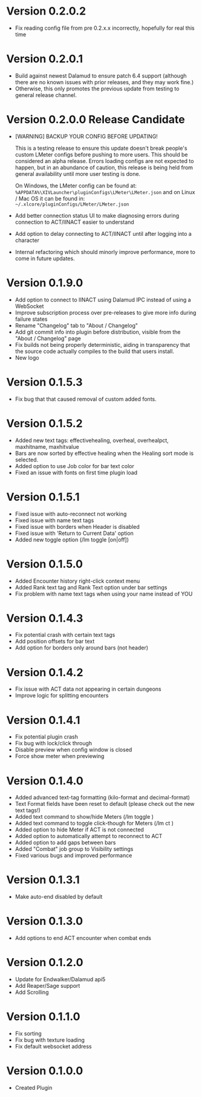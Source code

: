 # Version 0.2.0.2
- Fix reading config file from pre 0.2.x.x incorrectly, hopefully for real this
  time

# Version 0.2.0.1
- Build against newest Dalamud to ensure patch 6.4 support (although there are
  no known issues with prior releases, and they may work fine.)
- Otherwise, this only promotes the previous update from testing to general
  release channel.

# Version 0.2.0.0 Release Candidate
- [WARNING] BACKUP YOUR CONFIG BEFORE UPDATING!

  This is a testing release to ensure this update doesn't break people's custom
  LMeter configs before pushing to more users. This should be considered an
  alpha release. Errors loading configs are not expected to happen, but in an
  abundance of caution, this release is being held from general availability
  until more user testing is done.

  On Windows, the LMeter config can be found at:
  `%APPDATA%\XIVLauncher\pluginConfigs\LMeter\LMeter.json`
  and on Linux / Mac OS it can be found in:
  `~/.xlcore/pluginConfigs/LMeter/LMeter.json`
- Add better connection status UI to make diagnosing errors during connection
  to ACT/IINACT easier to understand
- Add option to delay connecting to ACT/IINACT until after logging into a
  character
- Internal refactoring which should minorly improve performance, more to come
  in future updates.

# Version 0.1.9.0
- Add option to connect to IINACT using Dalamud IPC instead of using a
  WebSocket
- Improve subscription process over pre-releases to give more info during
  failure states
- Rename "Changelog" tab to "About / Changelog"
- Add git commit info into plugin before distribution, visible from the
  "About / Changelog" page
- Fix builds not being properly deterministic, aiding in transparency that the
  source code actually compiles to the build that users install.
- New logo

# Version 0.1.5.3
- Fix bug that that caused removal of custom added fonts.

# Version 0.1.5.2
- Added new text tags: effectivehealing, overheal, overhealpct, maxhitname,
  maxhitvalue
- Bars are now sorted by effective healing when the Healing sort mode is
  selected.
- Added option to use Job color for bar text color
- Fixed an issue with fonts on first time plugin load

# Version 0.1.5.1
- Fixed issue with auto-reconnect not working
- Fixed issue with name text tags
- Fixed issue with borders when Header is disabled
- Fixed issue with 'Return to Current Data' option
- Added new toggle option (/lm toggle <number> [on|off])

# Version 0.1.5.0
- Added Encounter history right-click context menu
- Added Rank text tag and Rank Text option under bar settings
- Fix problem with name text tags when using your name instead of YOU

# Version 0.1.4.3
- Fix potential crash with certain text tags
- Add position offsets for bar text
- Add option for borders only around bars (not header)

# Version 0.1.4.2
- Fix issue with ACT data not appearing in certain dungeons
- Improve logic for splitting encounters

# Version 0.1.4.1
- Fix potential plugin crash
- Fix bug with lock/click through
- Disable preview when config window is closed
- Force show meter when previewing

# Version 0.1.4.0
- Added advanced text-tag formatting (kilo-format and decimal-format)
- Text Format fields have been reset to default (please check out the new text
  tags!)
- Added text command to show/hide Meters (/lm toggle <number>)
- Added text command to toggle click-though for Meters (/lm ct <number>)
- Added option to hide Meter if ACT is not connected
- Added option to automatically attempt to reconnect to ACT
- Added option to add gaps between bars
- Added "Combat" job group to Visibility settings
- Fixed various bugs and improved performance

# Version 0.1.3.1
- Make auto-end disabled by default

# Version 0.1.3.0
- Add options to end ACT encounter when combat ends

# Version 0.1.2.0
- Update for Endwalker/Dalamud api5
- Add Reaper/Sage support
- Add Scrolling

# Version 0.1.1.0
- Fix sorting
- Fix bug with texture loading
- Fix default websocket address

# Version 0.1.0.0
- Created Plugin